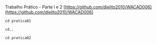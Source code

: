 Trabalho Prático - Parte l e 2
[https://github.com/dielito2010/WACAD006](https://github.com/dielito2010/WACAD006)

```
cd pratica01
```
```
cd..
```
```
cd pratica02
```
